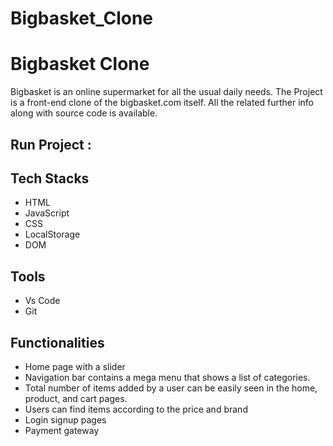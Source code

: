 # Bigbasket_Clone

# Bigbasket Clone

Bigbasket is an online supermarket for all the usual daily needs.
The Project is a front-end clone of the bigbasket.com itself. All the related further info along with source code is available.

## Run Project : 
 
 ## Tech Stacks

 - HTML
 - JavaScript
 - CSS
 - LocalStorage
 - DOM


## Tools

 - Vs Code
 - Git


## Functionalities
- Home page with a slider
- Navigation bar contains a mega menu that shows a list of
categories.
- Total number of items added by a user can be easily seen in
the home, product, and cart pages.
- Users can find items according to the price and brand 
- Login signup  pages
- Payment gateway

